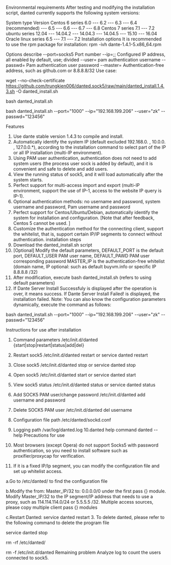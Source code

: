 Environmental requirements
After testing and modifying the installation script, danted currently supports the following system versions:

System type	Version
Centos 6 series	6.0
---	6.2
---	6.3
---	6.4 (recommended)
---	6.5
---	6.6
---	6.7
---	6.8
Centos 7 series	7.1
---	7.2
ubuntu series	12.04
---	14.04.2
---	14.04.3
---	14.04.5
---	15.10
---	16.04
Oracle linux series	6.5
---	7.1
---	7.2
Installation options
It is recommended to use the rpm package for installation: rpm -ivh dante-1.4.1-5.x86_64.rpm

Options	describe
--port=socks5	Port number
--ip=;;	Configured IP address, all enabled by default, use; divided
--user=	pam authentication username
--passwd=	Pam authentication user password
--master=	Authentication-free address, such as github.com or 8.8.8.8/32
Use case:

wget --no-check-certificate https://github.com/trungkien006/danted.sock5/raw/main/danted_install.1.4.3.sh -O danted_install.sh

bash danted_install.sh

bash danted_install.sh --port="1000" --ip="192.168.199.206" --user="zk" --passwd="123456"

Features
1. Use dante stable version 1.4.3 to compile and install.
2. Automatically identify the system IP (default excluded 192.168.0. , 10.0.0. , 127.0.0.*), according to the installation command to select part of the IP or all IP installation (multi-IP environment).
3. Using PAM user authentication, authentication does not need to add system users (the process user sock is added by default), and it is convenient and safe to delete and add users.
4. View the running status of sock5, and it will load automatically after the system starts.
5. Perfect support for multi-access import and export (multi-IP environment, support the use of IP-1, access to the website IP query is IP-1).
6. Optional authentication methods: no username and password, system username and password, Pam username and password
7. Perfect support for Centos/Ubuntu/Debian, automatically identify the system for installation and configuration. [Note that after feedback, Centos 5 cannot be used. ]
8. Customize the authentication method for the connecting client, support the whitelist, that is, support certain IP/IP segments to connect without authentication.
installation steps
1. Download the danted_install.sh script
2. [Optional] Modify the default parameters, DEFAULT_PORT is the default port, DEFAULT_USER PAM user name, DEFAULT_PAWD PAM user corresponding password MASTER_IP is the authentication-free whitelist (domain name, IP optional: such as default buyvm.info or specific IP 8.8.8.8 /32)
3. After modification, execute bash danted_install.sh (refers to using default parameters)
4. If Dante Server Install Successfuly is displayed after the operation is over, it means success. If Dante Server Install Failed! is displayed, the installation failed.
Note: You can also know the configuration parameters dynamically, execute the command as follows:

bash danted_install.sh --port="1000" --ip="192.168.199.206" --user="zk" --passwd="123456"

Instructions for use after installation
1. Command parameters /etc/init.d/danted {start|stop|restart|status|add|del}
2. Restart sock5 /etc/init.d/danted restart or service danted restart
3. Close sock5 /etc/init.d/danted stop or service danted stop
4. Open sock5 /etc/init.d/danted start or service danted start
5. View sock5 status /etc/init.d/danted status or service danted status
6. Add SOCK5 PAM user/change password /etc/init.d/danted add username and password
7. Delete SOCK5 PAM user /etc/init.d/danted del username
8. Configuration file path /etc/danted/sockd.conf
9. Logging path /var/log/danted.log
10.danted help command danted --help
Precautions for use
1. Most browsers (except Opera) do not support Socks5 with password authentication, so you need to install software such as proxifier/proxycap for verification.

2. If it is a fixed IP/Ip segment, you can modify the configuration file and set up whitelist access.

  a.Go to /etc/danted/ to find the configuration file

  b.Modify the from: Master_IP/32 to: 0.0.0.0/0 under the first pass {} module. Modify Master_IP/32 to the IP segment/IP address that needs to use a proxy, such as 114.114.114.0/24 or 5.5.5.5 /32. Multiple access sources, please copy multiple client pass {} modules
  
  c.Restart Danted: service danted restart
3. To delete danted, please refer to the following command to delete the program file

  service danted stop

  rm -rf /etc/danted/

  rm -f /etc/init.d/danted
Remaining problem
Analyze log to count the users connected to sock5.
